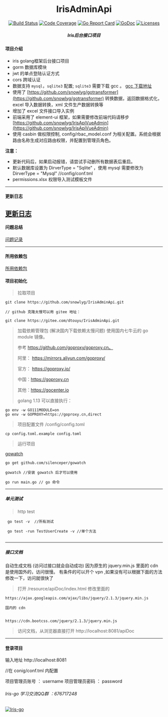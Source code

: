 <h1 align="center">IrisAdminApi</h1>

<div align="center">
    <a href="https://travis-ci.org/snowlyg/IrisAdminApi"><img src="https://travis-ci.org/snowlyg/IrisAdminApi.svg?branch=master" alt="Build Status"></a>
    <a href="https://codecov.io/gh/snowlyg/IrisAdminApi"><img src="https://codecov.io/gh/snowlyg/IrisAdminApi/branch/master/graph/badge.svg" alt="Code Coverage"></a>
    <a href="https://goreportcard.com/report/github.com/snowlyg/IrisAdminApi"><img src="https://goreportcard.com/badge/github.com/snowlyg/IrisAdminApi" alt="Go Report Card"></a>
    <a href="https://godoc.org/github.com/snowlyg/IrisAdminApi"><img src="https://godoc.org/github.com/snowlyg/IrisAdminApi?status.svg" alt="GoDoc"></a>
    <a href="https://github.com/snowlyg/IrisAdminApi/blob/master/LICENSE"><img src="https://img.shields.io/github/license/snowlyg/IrisAdminApi" alt="Licenses"></a>
    <h5 align="center">Iris后台接口项目</h5>
</div>

#### 项目介绍
- iris golang框架后台接口项目
- gorm 数据库模块 
- jwt 的单点登陆认证方式
- cors 跨域认证
- 数据支持 `mysql`，`sqlite3` 配置; `sqlite3` 需要下载 gcc 。  [gcc 下载地址](http://mingw-w64.org/doku.php/download)
- 使用了 [https://github.com/snowlyg/gotransformer](https://github.com/snowlyg/gotransformer) 转换数据，返回数据格式化，excel 导入数据转换，xml 文件生产数据转换等 
- 增加了 excel 文件接口导入实例
- 前端采用了 element-ui 框架，如果需要修改前端代码请移步 [https://github.com/snowlyg/IrisApiVueAdmin](https://github.com/snowlyg/IrisApiVueAdmin)
- 使用 casbin 做权限控制, config/rbac_model.conf 为相关配置。系统会根据路由名称生成对应路由权限，并配置到管理员角色。

 **注意：**
 - 更新代码后，如果启动报错，请尝试手动删所有数据表后重启。
 - 默认数据库设置为   DirverType = "Sqlite" ，使用 mysql 需要修改为 DirverType = "Mysql" //config/conf.tml
 - permissions.xlsx 权限导入测试模板文件
---

#### 更新日志
[更新日志](UPDATE.MD)
---

#### 问题总结
[问题记录](ERRORS.MD)

---

#### 所用依赖包
[所用依赖包](PLUGINS.MD)



#### 项目初始化

>拉取项目

```
git clone https://github.com/snowlyg/IrisAdminApi.git

// github 克隆太慢可以用 gitee 地址：

git clone https://gitee.com/dtouyu/IrisAdminApi.git

```

>加载依赖管理包 (解决国内下载依赖太慢问题)
>使用国内七牛云的 go module 镜像。
>
>参考 https://github.com/goproxy/goproxy.cn。
>
>阿里： https://mirrors.aliyun.com/goproxy/
>
>官方： https://goproxy.io/
>
>中国：https://goproxy.cn
>
>其他：https://gocenter.io
>
>golang 1.13 可以直接执行：
```
go env -w GO111MODULE=on
go env -w GOPROXY=https://goproxy.cn,direct

```

>项目配置文件 /config/config.toml

```
cp config.toml.example config.toml
```

>运行项目 

[gowatch](https://gitee.com/silenceper/gowatch)
```
go get github.com/silenceper/gowatch

gowatch //安装 gowatch 后才可以使用

go run main.go // go 命令
```

---
##### 单元测试 
>http test

```
 go test -v  //所有测试
 
 go test -run TestUserCreate -v //单个方法
 
```

---

##### 接口文档
自动生成文档 (访问过接口就会自动成功)
因为原生的 jquery.min.js 里面的 cdn 是使用国外的，访问很慢。
有条件的可以开个 vpn ,如果没有可以根据下面的方法修改一下，访问就很快了
>打开 /resource/apiDoc/index.html 修改里面的

```
https://ajax.googleapis.com/ajax/libs/jquery/2.1.3/jquery.min.js

国内的 cdn


https://cdn.bootcss.com/jquery/2.1.3/jquery.min.js
```

>访问文档，从浏览器直接打开 http://localhost:8081/apiDoc

---

#### 登录项目
输入地址 http://localhost:8081

//在 conig/conf.tml 内配置 

项目管理员账号 ： username
项目管理员密码 ： password



###### Iris-go 学习交流QQ群 ：676717248
<a target="_blank" href="//shang.qq.com/wpa/qunwpa?idkey=cc99ccf86be594e790eacc91193789746af7df4a88e84fe949e61e5c6d63537c"><img border="0" src="http://pub.idqqimg.com/wpa/images/group.png" alt="Iris-go" title="Iris-go"></a>

